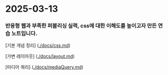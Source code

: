 # 2025-03-13

### 반응형 웹과 부족한 퍼블리싱 실력, css에 대한 이해도를 높이고자 만든 연습 노트입니다.

[기본 개념 정리] ([./docs/css.md](https://github.com/kgccm/csspractice/blob/main/docs/css.md))

[가변 레이아웃] ([./docs/layout.md](https://github.com/kgccm/csspractice/blob/main/docs/layout.md))

[미디어 쿼리] ([./docs/mediaQuery.md](https://github.com/kgccm/csspractice/blob/main/docs/mediaQuery.md))
